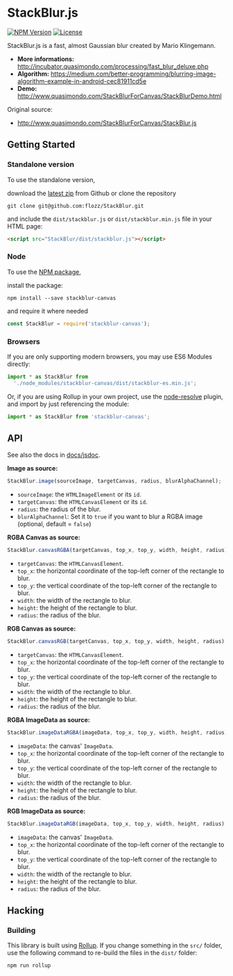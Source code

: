 # StackBlur.js

[![NPM Version](https://img.shields.io/npm/v/stackblur-canvas.svg)][pkg-npm]
[![License](https://img.shields.io/npm/l/stackblur-canvas.svg)](https://github.com/flozz/StackBlur/blob/master/COPYING)

StackBlur.js is a fast, almost Gaussian blur created by Mario Klingemann.

  * **More informations:** <http://incubator.quasimondo.com/processing/fast_blur_deluxe.php>
  * **Algorithm:** <https://medium.com/better-programming/blurring-image-algorithm-example-in-android-cec81911cd5e>
  * **Demo:** <http://www.quasimondo.com/StackBlurForCanvas/StackBlurDemo.html>

Original source:

  * <http://www.quasimondo.com/StackBlurForCanvas/StackBlur.js>

## Getting Started

### Standalone version

To use the standalone version,

download the [latest zip][dl-zip-master] from Github or clone the repository

```
git clone git@github.com:flozz/StackBlur.git
```

and include the `dist/stackblur.js` or `dist/stackblur.min.js` file in your HTML page:

```html
<script src="StackBlur/dist/stackblur.js"></script>
```

### Node

To use the [NPM package][pkg-npm],

install the package:

```
npm install --save stackblur-canvas
```

and require it where needed

```js
const StackBlur = require('stackblur-canvas');
```

### Browsers

If you are only supporting modern browsers, you may use ES6 Modules directly:

```js
import * as StackBlur from
  './node_modules/stackblur-canvas/dist/stackblur-es.min.js';
```

Or, if you are using Rollup in your own project, use the [node-resolve](https://github.com/rollup/rollup-plugin-node-resolve) plugin,
and import by just referencing the module:

```js
import * as StackBlur from 'stackblur-canvas';
```

## API

See also the docs in [docs/jsdoc](./docs/jsdoc/index.html).

**Image as source:**

```js
StackBlur.image(sourceImage, targetCanvas, radius, blurAlphaChannel);
```

  * `sourceImage`: the `HTMLImageElement` or its `id`.
  * `targetCanvas`: the `HTMLCanvasElement` or its `id`.
  * `radius`: the radius of the blur.
  * `blurAlphaChannel`: Set it to `true` if you want to blur a RGBA image (optional, default = `false`)

**RGBA Canvas as source:**

```js
StackBlur.canvasRGBA(targetCanvas, top_x, top_y, width, height, radius);
```

  * `targetCanvas`: the `HTMLCanvasElement`.
  * `top_x`: the horizontal coordinate of the top-left corner of the rectangle to blur.
  * `top_y`: the vertical coordinate of the top-left corner of the rectangle to blur.
  * `width`: the width of the rectangle to blur.
  * `height`: the height of the rectangle to blur.
  * `radius`: the radius of the blur.

**RGB Canvas as source:**

```js
StackBlur.canvasRGB(targetCanvas, top_x, top_y, width, height, radius);
```

  * `targetCanvas`: the `HTMLCanvasElement`.
  * `top_x`: the horizontal coordinate of the top-left corner of the rectangle to blur.
  * `top_y`: the vertical coordinate of the top-left corner of the rectangle to blur.
  * `width`: the width of the rectangle to blur.
  * `height`: the height of the rectangle to blur.
  * `radius`: the radius of the blur.

**RGBA ImageData as source:**

```js
StackBlur.imageDataRGBA(imageData, top_x, top_y, width, height, radius);
```

  * `imageData`: the canvas' `ImageData`.
  * `top_x`: the horizontal coordinate of the top-left corner of the rectangle to blur.
  * `top_y`: the vertical coordinate of the top-left corner of the rectangle to blur.
  * `width`: the width of the rectangle to blur.
  * `height`: the height of the rectangle to blur.
  * `radius`: the radius of the blur.

**RGB ImageData as source:**

```js
StackBlur.imageDataRGB(imageData, top_x, top_y, width, height, radius);
```

  * `imageData`: the canvas' `ImageData`.
  * `top_x`: the horizontal coordinate of the top-left corner of the rectangle to blur.
  * `top_y`: the vertical coordinate of the top-left corner of the rectangle to blur.
  * `width`: the width of the rectangle to blur.
  * `height`: the height of the rectangle to blur.
  * `radius`: the radius of the blur.


## Hacking

### Building

This library is built using [Rollup](https://rollupjs.org/guide/en).
If you change something in the `src/` folder, use the following command
to re-build the files in the `dist/` folder:

`npm run rollup`


[dl-zip-master]: https://github.com/flozz/StackBlur/archive/master.zip
[pkg-npm]: https://www.npmjs.com/package/stackblur-canvas
[grunt]: http://gruntjs.com/
